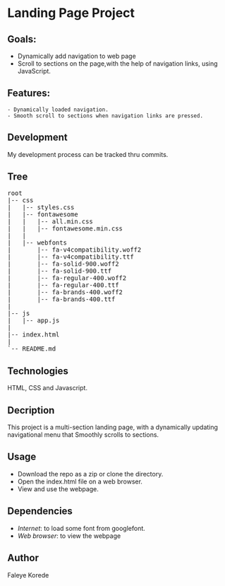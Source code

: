 # Landing Page Project
  
## Goals:
- Dynamically add navigation to web page
- Scroll to sections on the page,with the help of navigation links, using JavaScript.


## Features:
    - Dynamically loaded navigation.
    - Smooth scroll to sections when navigation links are pressed.
    
    
## Development
My development process can be tracked thru commits.


## Tree
<pre>
root
|-- css
|   |-- styles.css
|   |-- fontawesome
|   |   |-- all.min.css
|   |   |-- fontawesome.min.css
|   |
|   |-- webfonts
|       |-- fa-v4compatibility.woff2
|       |-- fa-v4compatibility.ttf
|       |-- fa-solid-900.woff2
|       |-- fa-solid-900.ttf
|       |-- fa-regular-400.woff2
|       |-- fa-regular-400.ttf
|       |-- fa-brands-400.woff2
|       |-- fa-brands-400.ttf
|
|-- js
|   |-- app.js
|
|-- index.html
|
`-- README.md
</pre>

## Technologies
HTML, CSS and Javascript.


## Decription
This project is a multi-section landing page, with a dynamically updating navigational menu that Smoothly scrolls to sections.


## Usage
- Download the repo as a zip or clone the directory.
- Open the index.html file on a web browser.
- View and use the webpage.


## Dependencies
- *Internet*: to load some font from googlefont.
- *Web browser*: to view the webpage


## Author
Faleye Korede
